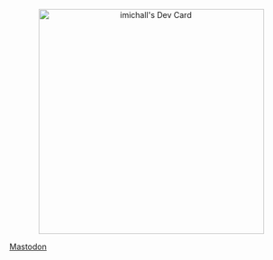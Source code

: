 <div align="center">

<a href="https://app.daily.dev/imichall"><img src="https://api.daily.dev/devcards/5a71dc187962496298e0be0a3b933bc7.png?r=o34" width="400" alt="imichall's Dev Card"/></a>

</div>

<a rel="me" href="https://witter.cz/@imichall">Mastodon</a>
